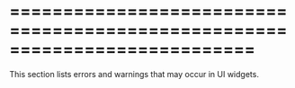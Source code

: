 ===========================================================================
===========================================================================

<!--shortDescription-->
This section lists errors and warnings that may occur in UI widgets.
<!--/shortDescription-->

<!--fullDescription-->

<!--/fullDescription-->